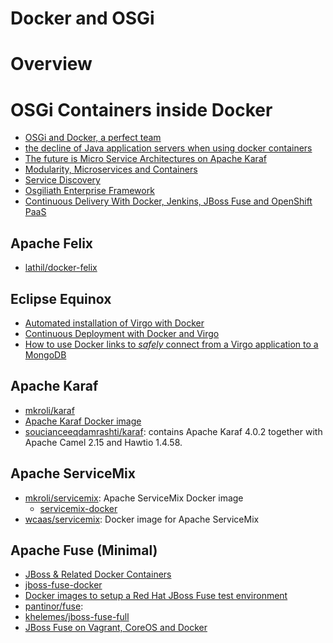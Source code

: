 Docker and OSGi
===============

# Overview

# OSGi Containers inside Docker

- [OSGi and Docker, a perfect team](http://paulbakker.io/docker/docker-osgi/)
- [the decline of Java application servers when using docker containers](https://blog.fabric8.io/the-decline-of-java-application-servers-when-using-docker-containers-edbe032e1f30#.e0izbwe3x)
- [The future is Micro Service Architectures on Apache Karaf](http://blog.eisele.net/2014/10/the-future-is-micro-service-architectures-with-apache-karaf.html)
- [Modularity, Microservices and Containers](https://jaxenter.com/modularity-microservices-and-containers-124086.html)
- [Service Discovery](http://www.codemonkey.nl/discovery/)
- [Osgiliath Enterprise Framework](http://osgiliathenterprise.github.io/projects.documentations/products/osgiliath-enterprise-framework/)
- [Continuous Delivery With Docker, Jenkins, JBoss Fuse and OpenShift PaaS](http://blog.christianposta.com/demo/continuous-delivery-with-jenkins-gerrit-jboss-fuse-and-openshift-paas/)

## Apache Felix

- [lathil/docker-felix](https://hub.docker.com/r/lathil/docker-felix/~/dockerfile/)

## Eclipse Equinox

- [Automated installation of Virgo with Docker](http://eclipsesource.com/blogs/2013/07/03/automated-installation-of-virgo-with-docker/)
- [Continuous Deployment with Docker and Virgo](http://eclipsesource.com/blogs/2013/10/25/continuous-deployment-with-docker-and-virgo/)
- [How to use Docker links to *safely* connect from a Virgo application to a MongoDB](http://eclipsesource.com/blogs/2014/02/27/how-to-use-docker-links-to-safely-connect-from-a-virgo-application-to-a-mongodb/)

## Apache Karaf

- [mkroli/karaf](https://hub.docker.com/r/mkroli/karaf/~/dockerfile/)
- [Apache Karaf Docker image](https://github.com/mkroli/karaf-docker)
- [soucianceeqdamrashti/karaf](https://hub.docker.com/r/soucianceeqdamrashti/karaf/): contains Apache Karaf 4.0.2 together with Apache Camel 2.15 and Hawtio 1.4.58.

## Apache ServiceMix

- [mkroli/servicemix](https://hub.docker.com/r/mkroli/servicemix/): Apache ServiceMix Docker image
    - [servicemix-docker](https://github.com/mkroli/servicemix-docker)
- [wcaas/servicemix](https://hub.docker.com/r/wcaas/servicemix/): Docker image for Apache ServiceMix

## Apache Fuse (Minimal)

- [JBoss & Related Docker Containers](https://github.com/bsaunder/docker-containers)
- [jboss-fuse-docker](https://github.com/jboss-fuse/jboss-fuse-docker)
- [Docker images to setup a Red Hat JBoss Fuse test environment](https://github.com/paoloantinori/dockerfiles/tree/master/centos/fuse)
- [pantinor/fuse](https://hub.docker.com/r/pantinor/fuse/): 
- [khelemes/jboss-fuse-full](https://hub.docker.com/r/khelemes/jboss-fuse-full/)
- [JBoss Fuse on Vagrant, CoreOS and Docker](http://www.schlaepfer.com/?p=132)
